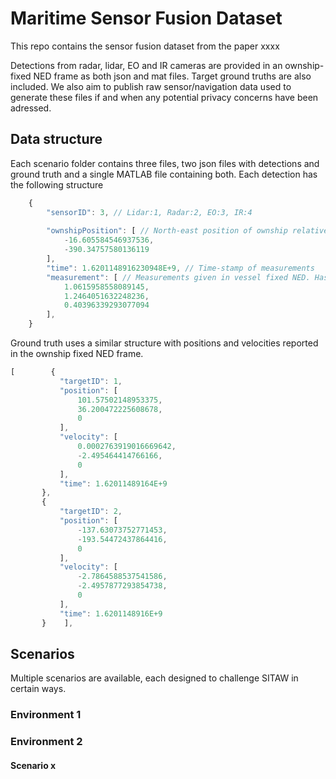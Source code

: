 # Maritime Sensor Fusion Dataset
This repo contains the sensor fusion dataset from the paper xxxx 

Detections from radar, lidar, EO and IR cameras are provided in an ownship-fixed NED frame as both json and mat files. Target ground truths are also included. We also aim to publish raw sensor/navigation data used to generate these files if and when any potential privacy concerns have been adressed. 
## Data structure
Each scenario folder contains three files, two json files with detections and ground truth and a single MATLAB file containing both. 
Each detection has the following structure
```javascript
    {
        "sensorID": 3, // Lidar:1, Radar:2, EO:3, IR:4
        
        "ownshipPosition": [ // North-east position of ownship relative to Piren NED frame.
            -16.605584546937536,
            -390.34757580136119
        ],
        "time": 1.6201148916230948E+9, // Time-stamp of measurements
        "measurement": [ // Measurements given in vessel fixed NED. Has dimensions 1xm for EO/IR (bearings) and 2xm for Lidar/Radar (north, east)
            1.0615958558089145,
            1.2464051632248236,
            0.40396339293077094
        ],  
    }
 ```
 Ground truth uses a similar structure with positions and velocities reported in the ownship fixed NED frame. 
 ```javascript
[        {
            "targetID": 1, 
            "position": [
                101.57502148953375,
                36.200472225608678,
                0
            ],
            "velocity": [
                0.0002763919016669642,
                -2.495464414766166,
                0
            ],
            "time": 1.62011489164E+9
        },
        {
            "targetID": 2,
            "position": [
                -137.63073752771453,
                -193.54472437864416,
                0
            ],
            "velocity": [
                -2.7864588537541586,
                -2.4957877293854738,
                0
            ],
            "time": 1.6201148916E+9
        }    ], 
```
## Scenarios
Multiple scenarios are available, each designed to challenge SITAW in certain ways.
### Environment 1
### Environment 2
#### Scenario x
